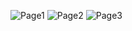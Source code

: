 ![Page1](https://github.com/user-attachments/assets/ef82de23-b79c-47c1-9004-54f4865ed391)
![Page2](https://github.com/user-attachments/assets/2fe8773f-1409-45ee-8ad8-e91d7afe1e33)
![Page3](https://github.com/user-attachments/assets/3761e801-a07e-45b6-a43b-2d69382a2c79)
